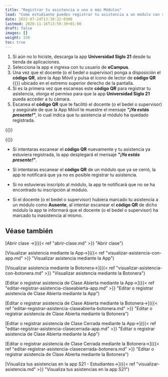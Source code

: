 ```yaml
---
title: "Registrar tu asistencia a uno o más Módulos"
lead: "Como estudiante puedes registrar tu asistencia a un módulo con solo escanear un código QR que el docente o el bedel o supervisor te facilitará."
date: 2022-07-24T13:38:22-0300
lastmod: 2020-11-16T13:59:39+01:00
draft: false
images: []
weight: 150
toc: true
---
```


1. Si aún no lo hiciste, descarga la app **Universidad Siglo 21** desde tu tienda de aplicaciones. 
2. Selecciona la app e ingresa con tu usuario de **eCampus**.
3. Una vez que el docente (o el bedel o supervisor) ponga a disposición el **código QR**, abre la App Móvil y pulsa el ícono de lector de **código QR** {{<inline-icon image="qr_code.png" alt="QR code icon">}} ubicado en el extremo superior derecho de la pantalla.
4. Si es la primera vez que escaneas este **código QR** para registrar tu asistencia, otorga el permiso para que la app **Universidad Siglo 21** pueda acceder a tu cámara.
5. Escanea el **código QR** que te facilitó el docente (o el bedel o supervisor) y asegúrate de que la App Móvil te muestre el mensaje **_"¡Ya estás presente!"_**, lo cual indica que tu asistencia al módulo ha quedado registrada.


{{<note text="Si el docente o el bedel o supervisor cargó tu ausencia al módulo, la aplicación te lo informará.">}}
</b>

{{<warning text="Solo podrás registrar tu asistencia una vez.">}}
</b>
- Si intentaras escanear el **código QR** nuevamente y tu asistencia ya estuviera registrada, la app desplegará el mensaje **_"¡Ya estás presente!"_**.

- Si intentaras escanear el **código QR** de un módulo que ya se cerró, la app te notificará que ya no es posible registrar tu asistencia.

- Si no estuvieras inscripto al módulo, la app te notificará que no se ha encontrado tu inscripción al módulo.

- Si el docente (o el bedel o supervisor) hubiera marcado tu asistencia a un módulo como **Ausente**, al intentar escanear el **código QR** de dicho módulo la app te informará que el docente (o el bedel o supervisor) ha marcado tu inasistencia al mismo.

## Véase también

[Abrir clase →]({{< ref "abrir-clase.md" >}} "Abrir clase")

[Visualizar asistencia mediante la App→]({{< ref "visualizar-asistencia-con-app.md" >}} "Visualizar asistencia mediante la App")

[Visualizar asistencia mediante la Botonera→]({{< ref "visualizar-asistencia-con-botonera.md" >}} "Visualizar asistencia mediante la Botonera")

[Editar o registrar asistencia de Clase Abierta mediante la App→]({{< ref "editar-registrar-asistencia-claseabierta-app.md" >}} "Editar o registrar asistencia de Clase Abierta mediante la App")

[Editar o registrar asistencia de Clase Abierta mediante la Botonera→]({{< ref "editar-registrar-asistencia-claseabierta-botonera.md" >}} "Editar o registrar asistencia de Clase Abierta mediante la Botonera")

[Editar o registrar asistencia de Clase Cerrada mediante la App→]({{< ref "editar-registrar-asistencia-clasecerrada-app.md" >}} "Editar o registrar asistencia de Clase Abierta mediante la App")

[Editar o registrar asistencia de Clase Cerrada mediante la Botonera→]({{< ref "editar-registrar-asistencia-clasecerrada-botonera.md" >}} "Editar o registrar asistencia de Clase Abierta mediante la Botonera")

[Visualiza tus asistencias en la app S21 - Estudiantes→]({{< ref "visualizar-asistencia.md" >}} "Visualiza tus asistencias en la app S21")